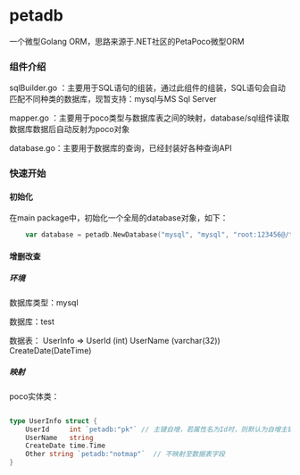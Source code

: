 petadb
=====

一个微型Golang ORM，思路来源于.NET社区的PetaPoco微型ORM

### 组件介绍
sqlBuilder.go ：主要用于SQL语句的组装，通过此组件的组装，SQL语句会自动匹配不同种类的数据库，现暂支持：mysql与MS Sql Server 

mapper.go ：主要用于poco类型与数据库表之间的映射，database/sql组件读取数据库数据后自动反射为poco对象

database.go：主要用于数据库的查询，已经封装好各种查询API

### 快速开始 
#### 初始化 

在main package中，初始化一个全局的database对象，如下：
```go
	var database = petadb.NewDatabase("mysql", "mysql", "root:123456@/test?charset=utf8")
```

#### 增删改查
##### 环境
数据库类型：mysql

数据库：test

数据表： UserInfo => UserId (int)   UserName (varchar(32))   CreateDate(DateTime)

##### 映射
 
poco实体类：
```go

type UserInfo struct {
	UserId     int `petadb:"pk"` // 主键自增，若属性名为Id时，则默认为自增主键，非自增主键：pk_notai
	UserName   string
	CreateDate time.Time
	Other string `petadb:"notmap"`  // 不映射至数据表字段
}
``` 
 